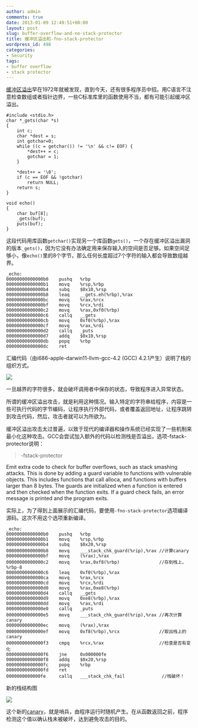 ```yaml
---
author: admin
comments: true
date: 2013-01-09 12:49:51+00:00
layout: post
slug: buffer-overflow-and-no-stack-protector
title: 缓冲区溢出和-fno-stack-protector
wordpress_id: 498
categories:
- Security
tags:
- buffer overflow
- stack protector
---
```


[缓冲区溢出](http://en.wikipedia.org/wiki/Buffer_overflow)早在1972年就被发现，直到今天，还有很多程序员中招。用C语言不注意检查数组或者指针边界，一些C标准库里的函数使用不当，都有可能引起缓冲区溢出。

    #include <stdio.h>
    char *_gets(char *s)
    {
        int c;
        char *dest = s;
        int gotchar=0;
        while ((c = getchar()) != '\n' && c!= EOF) {
            *dest++ = c;
            gotchar = 1;
        }
    
        *dest++ = '\0';
        if (c == EOF && !gotchar)
            return NULL;
        return s;
    }
    
    void echo()
    {
        char buf[8];
        _gets(buf);
        puts(buf);
    }

这段代码用库函数`getchar()`实现另一个库函数`gets()`，一个存在缓冲区溢出漏洞的版本`_gets()`，因为它没有办法确定用来保存输入的空间是否足够。如果空间足够小，像`echo()`里的8个字节，那么任何长度超过7个字符的输入都会导致数组越界。

    _echo:
    00000000000000b0    pushq   %rbp
    00000000000000b1    movq    %rsp,%rbp
    00000000000000b4    subq    $0x10,%rsp
    00000000000000b8    leaq    __gets.eh(%rbp),%rax
    00000000000000bc    movq    %rax,%rcx
    00000000000000bf    movq    %rcx,%rdi
    00000000000000c2    movq    %rax,0xf0(%rbp)
    00000000000000c6    callq   __gets
    00000000000000cb    movq    0xf0(%rbp),%rax
    00000000000000cf    movq    %rax,%rdi
    00000000000000d2    callq   _puts
    00000000000000d7    addq    $0x10,%rsp
    00000000000000db    popq    %rbp
    00000000000000dc    ret

汇编代码（由i686-apple-darwin11-llvm-gcc-4.2 (GCC) 4.2.1产生）说明了栈的组织方式。

![](http://farm9.staticflickr.com/8073/8363553547_443c523657.jpg)

一旦越界的字符很多，就会破坏调用者中保存的状态，导致程序进入异常状态。

所谓的缓冲区溢出攻击，就是利用这种情况。输入特定的字符串给程序，内容是一些可执行代码的字节编码，让程序执行外部代码，或者覆盖返回地址，让程序跳转到攻击代码，然后，攻击者就可以为所欲为。

缓冲区溢出攻击太过普遍，以致于现代的编译器和操作系统已经实现了一些机制来最小化这种攻击。GCC会尝试加入额外的代码以检测栈是否溢出，选项-fstack-protector说明：


> -fstack-protector
> 
  Emit extra code to check for buffer overflows, such as stack smashing
  attacks. This is done by adding a guard variable to functions with
  vulnerable objects. This includes functions that call alloca, and
  functions with buffers larger than 8 bytes. The guards are
  initialized when a function is entered and then checked when the
  function exits. If a guard check fails, an error message is printed
  and the program exits.



实际上，为了得到上面展示的汇编代码，要使用`-fno-stack-protector`选项编译源码。这次不用这个选项重新编译。
    
    _echo:
    00000000000000b0    pushq   %rbp
    00000000000000b1    movq    %rsp,%rbp
    00000000000000b4    subq    $0x20,%rsp
    00000000000000b8    movq    ___stack_chk_guard(%rip),%rax //计算canary
    00000000000000bf    movq    (%rax),%rax
    00000000000000c2    movq    %rax,0xf8(%rbp)               //存到栈上，%rbp-8
    00000000000000c6    leaq    0xf0(%rbp),%rax
    00000000000000ca    movq    %rax,%rcx
    00000000000000cd    movq    %rcx,%rdi
    00000000000000d0    movq    %rax,0xe8(%rbp)
    00000000000000d4    callq   __gets
    00000000000000d9    movq    0xe8(%rbp),%rax
    00000000000000dd    movq    %rax,%rdi
    00000000000000e0    callq   _puts
    00000000000000e5    movq    ___stack_chk_guard(%rip),%rax //再次计算canary
    00000000000000ec    movq    (%rax),%rax
    00000000000000ef    movq    0xf8(%rbp),%rcx               //取出栈上的canary
    00000000000000f3    cmpq    %rcx,%rax                     //检查是否有变化
    00000000000000f6    jne     0x000000fe
    00000000000000f8    addq    $0x20,%rsp
    00000000000000fc    popq    %rbp
    00000000000000fd    ret
    0000000000000fe     callq   ___stack_chk_fail              //栈破坏！

新的栈结构图

![](http://farm9.staticflickr.com/8354/8363553569_f3bba35f1e.jpg)

这个新的[canary](http://en.wikipedia.org/wiki/Atlantic_Canary#Relationship_with_humans)，就是哨兵，由程序运行时随机产生。在从函数返回之前，程序检测这个值以确认栈未被破坏，达到避免攻击的目的。
